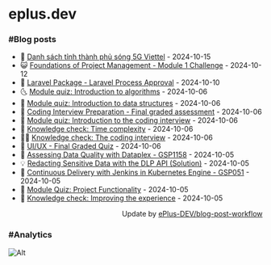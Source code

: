 # eplus.dev

### #Blog posts

<!-- BLOG-POST-LIST:START -->
 - 🧰 [Danh sách tỉnh thành phủ sóng 5G Viettel](https://eplus.dev/danh-sach-tinh-thanh-phu-song-5g-viettel) - 2024-10-15
 - 😺 [Foundations of Project Management - Module 1 Challenge](https://eplus.dev/foundations-of-project-management-module-1-challenge) - 2024-10-12
 - 🗽 [Laravel Package - Laravel Process Approval](https://eplus.dev/laravel-package-laravel-process-approval) - 2024-10-10
 - 🌜 [Module quiz: Introduction to algorithms](https://eplus.dev/module-quiz-introduction-to-algorithms) - 2024-10-06
 - 📝 [Module quiz: Introduction to data structures](https://eplus.dev/module-quiz-introduction-to-data-structures) - 2024-10-06
 - 🚀 [Coding Interview Preparation - Final graded assessment](https://eplus.dev/coding-interview-preparation-final-graded-assessment) - 2024-10-06
 - 💼 [Module quiz: Introduction to the coding interview](https://eplus.dev/module-quiz-introduction-to-the-coding-interview) - 2024-10-06
 - 🦣 [Knowledge check: Time complexity](https://eplus.dev/knowledge-check-time-complexity) - 2024-10-06
 - 👨‍🏫 [Knowledge check: The coding interview](https://eplus.dev/knowledge-check-the-coding-interview) - 2024-10-06
 - 🔭 [UI/UX - Final Graded Quiz](https://eplus.dev/ui-ux-final-graded-quiz) - 2024-10-06
 - 🤡 [Assessing Data Quality with Dataplex - GSP1158](https://eplus.dev/assessing-data-quality-with-dataplex-gsp1158) - 2024-10-05
 - 💡 [Redacting Sensitive Data with the DLP API &lpar;Solution&rpar;](https://eplus.dev/redacting-sensitive-data-with-the-dlp-api-solution) - 2024-10-05
 - 🦣 [Continuous Delivery with Jenkins in Kubernetes Engine - GSP051](https://eplus.dev/continuous-delivery-with-jenkins-in-kubernetes-engine-gsp051) - 2024-10-05
 - 💪 [Module Quiz: Project Functionality](https://eplus.dev/module-quiz-project-functionality) - 2024-10-05
 - 🤡 [Knowledge check: Improving the experience](https://eplus.dev/knowledge-check-improving-the-experience) - 2024-10-05<!-- BLOG-POST-LIST:END -->

<div align="right">
  Update by <a target="_blank"
    href="https://github.com/ePlus-DEV/blog-post-workflow">ePlus-DEV/blog-post-workflow</a>
</div>

### #Analytics
![Alt](https://repobeats.axiom.co/api/embed/9990f7cddfbad8d834990b10ccad05f81ac1096f.svg "Repobeats analytics image")
